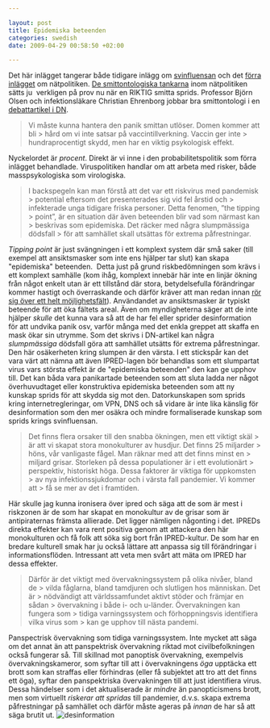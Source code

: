 ```yaml
--- 

layout: post
title: Epidemiska beteenden 
categories: swedish 
date: 2009-04-29 00:58:50 +02:00 

---
```


Det här inlägget tangerar både tidigare inlägg om [svinfluensan](2009-04-27-smittor-geometri-och-information-om-svinfluensan.html) och det [förra inlägget](2009-04-27-fwd-jonas-andersson-om-natpolitik.html) om nätpolitiken. [De smittontologiska tankarna](http://christopherkullenberg.se/?p=336) inom nätpolitiken sätts ju  verkligen på prov nu när en RIKTIG smitta sprids. Professor Björn Olsen och infektionsläkare Christian Ehrenborg jobbar bra smittontologi i en [debattartikel i DN](http://www.dn.se/opinion/debatt/svininfluensan-har-kraft-att-utvecklas-till-pandemi-1.853714).

> Vi måste kunna hantera den panik smittan utlöser. Domen kommer att bli > hård om vi inte satsar på vaccintillverkning. Vaccin ger inte > hundraprocentigt skydd, men har en viktig psykologisk effekt.

Nyckelordet är *procent*. Direkt är vi inne i den probabilitetspolitik som förra inlägget behandlade. Viruspolitiken handlar om att arbeta med risker, både masspsykologiska som virologiska.

> I backspegeln kan man förstå att det var ett riskvirus med pandemisk > potential eftersom det presenterades sig vid fel årstid och > infekterade unga tidigare friska personer. Detta fenomen, ”the tipping > point”, är en situation där även beteenden blir vad som närmast kan > beskrivas som epidemiska. Det räcker med några slumpmässiga dödsfall > för att samhället skall utsättas för extrema påfrestningar.

*Tipping point* är just svängningen i ett komplext system där små saker (till exempel att ansiktsmasker som inte ens hjälper tar slut) kan skapa "epidemiska" beteenden.  Detta just på grund riskbedömningen som krävs i ett komplext samhälle (kom ihåg, komplext innebär här inte en linjär ökning från något enkelt utan är ett tillstånd där stora, betydelsefulla förändringar kommer hastigt och överraskande och därför kräver att man redan innan [rör sig över ett helt möjlighetsfält](2008-10-01-wayne-gretzky-som-signalspanare.html)). Användandet av ansiktsmasker är typiskt beteende för att öka fältets areal. Även om myndigheterna säger att de inte hjälper *skulle* det kunna vara så att de har fel eller sprider desinformation för att undvika panik osv, varför många med det enkla greppet att skaffa en mask ökar sin utrymme. Som det skrivs i DN-artikel kan några *slumpmässiga* dödsfall göra att samhället utsätts för extrema påfrestningar. Den här osäkerheten kring slumpen är den värsta. I ett stickspår kan det vara värt att nämna att även IPRED-lagen bör behandlas som ett slumpartat virus vars största effekt är de "epidemiska beteenden" den kan ge upphov till. Det kan båda vara panikartade beteenden som att sluta ladda ner något överhuvudtaget eller konstruktiva epidemiska beteenden som att ny kunskap sprids för att skydda sig mot den. Datorkunskapen som sprids kring internetregleringar, om VPN, DNS och så vidare är inte lika känslig för desinformation som den mer osäkra och mindre formaliserade kunskap som sprids krings svinfluensan.

> Det finns flera orsaker till den snabba ökningen, men ett viktigt skäl > är att vi skapat stora monokulturer av husdjur. Det finns 25 miljarder > höns, vår vanligaste fågel. Man räknar med att det finns minst en > miljard grisar. Storleken på dessa populationer är i ett evolutionärt > perspektiv, historiskt höga. Dessa faktorer är viktiga för uppkomsten > av nya infektionssjukdomar och i värsta fall pandemier. Vi kommer att > få se mer av det i framtiden.

Här skulle jag kunna ironisera över ipred och säga att de som är mest i riskzonen är de som har skapat en monokultur av de grisar som är antipiraternas främsta allierade. Det ligger nämligen någonting i det. IPREDs direkta effekter kan vara rent positiva genom att attackera den här monokulturen och få folk att söka sig bort från IPRED-kultur. De som har en bredare kulturell smak har ju också lättare att anpassa sig till förändringar i informationsflöden. Intressant att veta men svårt att mäta om IPRED har dessa effekter.

> Därför är det viktigt med övervakningssystem på olika nivåer, bland de > vilda fåglarna, bland tamdjuren och slutligen hos människan. Det är > nödvändigt att världssamfundet aktivt stöder och främjar en sådan > övervakning i både i- och u-länder. Övervakningen kan fungera som > tidiga varningssystem och förhoppningsvis identifiera vilka virus som > kan ge upphov till nästa pandemi.

Panspectrisk övervakning som tidiga varningssystem. Inte mycket att säga om det annat än att panspektrisk övervakning riktad mot civilbefolkningen också fungerar så. Till skillnad mot panoptisk övervakning, exempelvis övervakningskameror, som syftar till att i övervakningens *öga* upptäcka ett brott som kan straffas eller förhindras (eller få subjektet att tro att det finns ett öga), syftar den panspektriska övervakningen till att just identifiera virus. Dessa händelser som i det aktualiserade är *mindre* än panopticismens brott, men som virtuellt *riskerar att spridas* till pandemier, d.v.s. skapa extrema påfrestningar på samhället och därför måste ageras på *innan* de har så att säga brutit ut. ![](http://s3.amazonaws.com/twitpic/photos/large/7005146.jpg?AWSAccessKeyId=0ZRYP5X5F6FSMBCCSE82&Expires=1240960912&Signature=YlbVimZ34NoFANVHMathi17DShQ%3D "desinformation") 